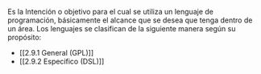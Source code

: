 Es la Intención o objetivo para el cual se utiliza un lenguaje de programación, básicamente el alcance que se desea que tenga dentro de un área. Los lenguajes se clasifican de la siguiente manera según su propósito:

- [[2.9.1 General (GPL)]]
- [[2.9.2 Especifico (DSL)]]
